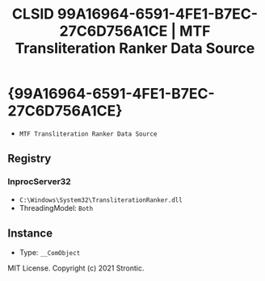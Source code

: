 ﻿---
title: "CLSID 99A16964-6591-4FE1-B7EC-27C6D756A1CE | MTF Transliteration Ranker Data Source"
excerpt: What is COM-Object CLSID 99A16964-6591-4FE1-B7EC-27C6D756A1CE?
---

# {99A16964-6591-4FE1-B7EC-27C6D756A1CE}

* `MTF Transliteration Ranker Data Source`

## Registry


### InprocServer32

* `C:\Windows\System32\TransliterationRanker.dll`
* ThreadingModel: `Both`

## Instance

* Type: `__ComObject`

MIT License. Copyright (c) 2021 Strontic.



